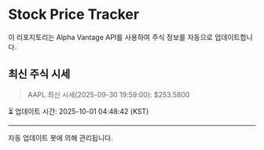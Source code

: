 
# Stock Price Tracker

이 리포지토리는 Alpha Vantage API를 사용하여 주식 정보를 자동으로 업데이트합니다.

## 최신 주식 시세
> AAPL 최신 시세(2025-09-30 19:59:00): $253.5800

⏳ 업데이트 시간: 2025-10-01 04:48:42 (KST)

---
자동 업데이트 봇에 의해 관리됩니다.
